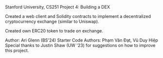 Stanford University, CS251 Project 4: Building a DEX

Created a web client and Solidity contracts to implement a decentralized cryptocurrency exchange (similar to Uniswap).

Created own ERC20 token to trade on exchange.

Author: Ari Glenn (BS'24)
Starter Code Authors: Phạm Văn Đạt, Vũ Duy Hiệp
Special thanks to Justin Shaw (UW '23) for suggestions on how to improve this project.
